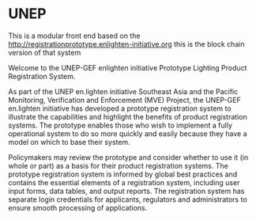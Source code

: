 # UNEP
This is a modular front end based on the http://registrationprototype.enlighten-initiative.org  this is the block chain version of that system


Welcome to the UNEP-GEF enlighten initiative Prototype Lighting Product Registration System. 

As part of the UNEP en.lighten initiative Southeast Asia and the Pacific Monitoring, Verification and Enforcement (MVE) Project, the UNEP-GEF en.lighten initiative has developed a prototype registration system to illustrate the capabilities and highlight the benefits of product registration systems. The prototype enables those who wish to implement a fully operational system to do so more quickly and easily because they have a model on which to base their system.

Policymakers may review the prototype and consider whether to use it (in whole or part) as a basis for their product registration systems. The prototype registration system is informed by global best practices and contains the essential elements of a registration system, including user input forms, data tables, and output reports. The registration system has separate login credentials for applicants, regulators and administrators to ensure smooth processing of applications.
